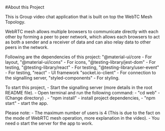 #About this Project

This is Group video chat application that is built on top the WebTC Mesh Topology.

WebRTC mesh allows multiple browsers to communicate directly with each other by forming a peer to peer network, which allows each browsers to act as both a sender and a receiver of data and can also relay data to other peers in the network.

Following are the dependencies of this project:
    "@material-ui/core - For layout,
    "@material-ui/icons" - For icons,
    "@testing-library/jest-dom" - For testing,
    "@testing-library/react" - For testing,
    "@testing-library/user-event" - For testing,
    "react" - UI framework
    "socket.io-client" - For connection to the signalling server,
    "styled-components" - For styling.

To start this project,
    - Start the signalling server (more details in the root README file).
    - Open terminal and run the following command:
        - "cd web" - (Change directory) .
        - "npm install" - install project dependencies,
        - "npm start" - start the app.

Please note:
    - The maximum number of users is 4 (This is due to the fact on the mode of WebRTC mesh operation, more explanation in the video).
    - You need o start the server for the app to work.
